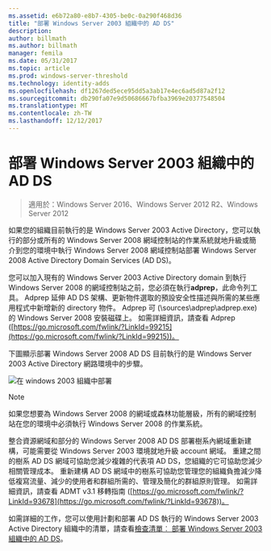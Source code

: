 ```yaml
---
ms.assetid: e6b72a80-e8b7-4305-be0c-0a290f468d36
title: "部署 Windows Server 2003 組織中的 AD DS"
description: 
author: billmath
ms.author: billmath
manager: femila
ms.date: 05/31/2017
ms.topic: article
ms.prod: windows-server-threshold
ms.technology: identity-adds
ms.openlocfilehash: df1267ded5ece95dd5a3ab17e4ec6ad5d87a2f12
ms.sourcegitcommit: db290fa07e9d50686667bfba3969e20377548504
ms.translationtype: MT
ms.contentlocale: zh-TW
ms.lasthandoff: 12/12/2017
---
```

# <a name="deploying-ad-ds-in-a-windows-server-2003-organization"></a>部署 Windows Server 2003 組織中的 AD DS

>適用於：Windows Server 2016、Windows Server 2012 R2、Windows Server 2012

如果您的組織目前執行的是 Windows Server 2003 Active Directory，您可以執行的部分或所有的 Windows Server 2008 網域控制站的作業系統就地升級或簡介到您的環境中執行 Windows Server 2008 網域控制站部署 Windows Server 2008 Active Directory Domain Services (AD DS)。  
  
您可以加入現有的 Windows Server 2003 Active Directory domain 到執行 Windows Server 2008 的網域控制站之前，您必須在執行**adprep**，此命令列工具。 Adprep 延伸 AD DS 架構、更新物件選取的預設安全性描述與所需的某些應用程式中新增新的 directory 物件。 Adprep 可 (\sources\adprep\adprep.exe) 的 Windows Server 2008 安裝磁碟上。 如需詳細資訊，請查看 Adprep ([https://go.microsoft.com/fwlink/?LinkId=99215](https://go.microsoft.com/fwlink/?LinkId=99215))。  
  
下圖顯示部署 Windows Server 2008 AD DS 目前執行的是 Windows Server 2003 Active Directory 網路環境中的步驟。  
  
![在 windows 2003 組織中部署](media/Deploying-AD-DS-in-a-Windows-Server-2003-Organization/900c4eee-1119-4a9a-9310-755597428b71.gif)  
  
> [!NOTE]  
> 如果您想要為 Windows Server 2008 的網域或森林功能層級，所有的網域控制站在您的環境中必須執行 Windows Server 2008 的作業系統。  
  
整合資源網域和部分的 Windows Server 2008 AD DS 部署樹系內網域重新建構，可能需要從 Windows Server 2003 環境就地升級 account 網域。 重建之間的樹系 AD DS 網域可協助您減少複雜的代表項 AD DS，您組織的它可協助您減少相關管理成本。 重新建構 AD DS 網域中的樹系可協助您管理您的組織負擔減少降低複寫流量、減少的使用者和群組所需的、管理及簡化的群組原則管理。 如需詳細資訊，請查看 ADMT v3.1 移轉指南 ([https://go.microsoft.com/fwlink/?LinkId=93678](https://go.microsoft.com/fwlink/?LinkId=93678))。  
  
如需詳細的工作，您可以使用計劃和部署 AD DS 執行的 Windows Server 2003 Active Directory 組織中的清單，請查看[檢查清單︰ 部署 Windows Server 2003 組織中的 AD DS](https://technet.microsoft.com/library/cc771407.aspx)。  
  


